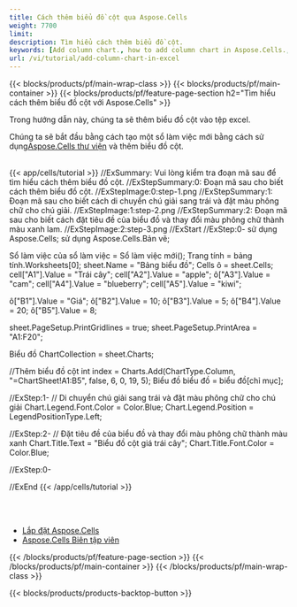 ```yaml
---
title: Cách thêm biểu đồ cột qua Aspose.Cells
weight: 7700
limit:
description: Tìm hiểu cách thêm biểu đồ cột.
keywords: [Add column chart., how to add column chart in Aspose.Cells., how to add column chart using Aspose.Cells]
url: /vi/tutorial/add-column-chart-in-excel
---
```

{{< blocks/products/pf/main-wrap-class >}}
{{< blocks/products/pf/main-container >}}
{{< blocks/products/pf/feature-page-section h2="Tìm hiểu cách thêm biểu đồ cột với Aspose.Cells" >}}

<p>
Trong hướng dẫn này, chúng ta sẽ thêm biểu đồ cột vào tệp excel.
</p>

<p>
 Chúng ta sẽ bắt đầu bằng cách tạo một sổ làm việc mới bằng cách sử dụng<a href="https://www.nuget.org/packages/Aspose.Cells">Aspose.Cells thư viện</a> và thêm biểu đồ cột.
</p>

<br />
{{< app/cells/tutorial >}}
//ExSummary: Vui lòng kiểm tra đoạn mã sau để tìm hiểu cách thêm biểu đồ cột.
//ExStepSummary:0: Đoạn mã sau cho biết cách thêm biểu đồ cột.
//ExStepImage:0:step-1.png
//ExStepSummary:1: Đoạn mã sau cho biết cách di chuyển chú giải sang trái và đặt màu phông chữ cho chú giải.
//ExStepImage:1:step-2.png
//ExStepSummary:2: Đoạn mã sau cho biết cách đặt tiêu đề của biểu đồ và thay đổi màu phông chữ thành màu xanh lam.
//ExStepImage:2:step-3.png
//ExStart
//ExStep:0-
sử dụng Aspose.Cells;
sử dụng Aspose.Cells.Bản vẽ;

Sổ làm việc của sổ làm việc = Sổ làm việc mới();
Trang tính = bảng tính.Worksheets[0];
sheet.Name = "Bảng biểu đồ";
Cells ô = sheet.Cells;
cell["A1"].Value = "Trái cây";
cell["A2"].Value = "apple";
ô["A3"].Value = "cam";
cell["A4"].Value = "blueberry";
cell["A5"].Value = "kiwi";

ô["B1"].Value = "Giá";
ô["B2"].Value = 10;
ô["B3"].Value = 5;
ô["B4"].Value = 20;
ô["B5"].Value = 8;

sheet.PageSetup.PrintGridlines = true;
sheet.PageSetup.PrintArea = "A1:F20";

Biểu đồ ChartCollection = sheet.Charts;

//Thêm biểu đồ cột
int index = Charts.Add(ChartType.Column, "=ChartSheet!A1:B5", false, 6, 0, 19, 5);
Biểu đồ biểu đồ = biểu đồ[chỉ mục];

//ExStep:1-
// Di chuyển chú giải sang trái và đặt màu phông chữ cho chú giải
Chart.Legend.Font.Color = Color.Blue;
Chart.Legend.Position = LegendPositionType.Left;

//ExStep:2-
// Đặt tiêu đề của biểu đồ và thay đổi màu phông chữ thành màu xanh
Chart.Title.Text = "Biểu đồ cột giá trái cây";
Chart.Title.Font.Color = Color.Blue;

//ExStep:0-

//ExEnd
{{< /app/cells/tutorial >}}
<br />

<br />
<br />
<div class="code-sample">
    <ul class="link-list">
        <li class="link-item"><a href="https://docs.aspose.com/cells/net/installation/">Lắp đặt Aspose.Cells</a></li>
        <li class="link-item"><a href="https://products.aspose.app/cells/editor/">Aspose.Cells Biên tập viên</a></li>
    </ul>
</div>

{{< /blocks/products/pf/feature-page-section >}}
{{< /blocks/products/pf/main-container >}}
{{< /blocks/products/pf/main-wrap-class >}}

{{< blocks/products/products-backtop-button >}}